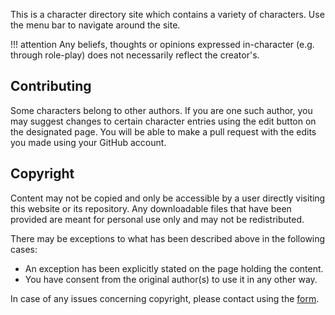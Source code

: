 This is a character directory site which contains a variety of characters. Use the menu bar to navigate around the site.

!!! attention
    Any beliefs, thoughts or opinions expressed in-character (e.g. through role-play) does not necessarily reflect the creator's.

## Contributing
Some characters belong to other authors. If you are one such author, you may suggest changes to certain character entries using the edit button on the designated page. You will be able to make a pull request with the edits you made using your GitHub account.

## Copyright
Content may not be copied and only be accessible by a user directly visiting this website or its repository. Any downloadable files that have been provided are meant for personal use only and may not be redistributed.

There may be exceptions to what has been described above in the following cases:
*  An exception has been explicitly stated on the page holding the content.
*  You have consent from the original author(s) to use it in any other way.

In case of any issues concerning copyright, please contact using the [form](/#contact).

